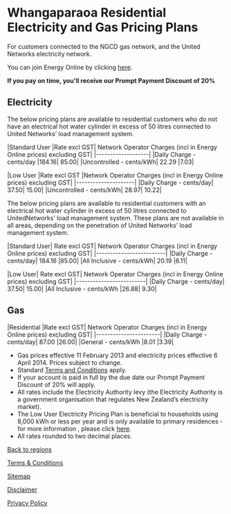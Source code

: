 # Whangaparaoa Residential Electricity and Gas Pricing Plans
For customers connected to the NGCD gas network, and the United Networks electricity network.


You can join Energy Online by clicking [here](http://www.energyonline.co.nz/Default.aspx?tabid=98).

**If you pay on time, you'll receive our Prompt Payment Discount of 20%**


## Electricity
The below pricing plans are available to residential customers who do not have an electrical hot water cylinder in excess of 50 litres connected to United Networks’ load management system.

|Standard User	|Rate excl GST|	Network Operator Charges (incl in Energy Online prices) excluding GST|
|-------------------|
|Daily Charge - cents/day	|184.16|	85.00|
|Uncontrolled - cents/kWh|	22.29	|7.03|
 

|Low User	|Rate excl GST	|Network Operator Charges (incl in Energy Online prices) excluding GST|
|---------------------|
|Daily Charge - cents/day|	37.50|	15.00|
|Uncontrolled - cents/kWh|	28.97|	10.22|

The below pricing plans are available to residential customers with an electrical hot water cylinder in excess of 50 litres connected to UnitedNetworks’ load management system. These plans are not available in all areas, depending on the penetration of United Networks’ load management system.

|Standard User|	Rate excl GST|	Network Operator Charges (incl in Energy Online prices) excluding GST|
|-------------------------|
|Daily Charge - cents/day|	184.16	|85.00|
|All Inclusive - cents/kWh|	20.19	|6.11|
 

|Low User|	Rate excl GST|	Network Operator Charges (incl in Energy Online prices) excluding GST|
|-------------------------|
|Daily Charge - cents/day|	37.50|	15.00|
|All Inclusive - cents/kWh	|26.88|	9.30|
 

## Gas
|Residential	|Rate excl GST|	Network Operator Charges (incl in Energy Online prices) excluding GST|
|-----------------------|
|Daily Charge - cents/day|	87.00	|26.00|
|General - cents/kWh	|8.01	|3.39|

- Gas prices effective 11 February 2013 and electricity prices effective 6 April 2014. Prices subject to change.
- Standard [Terms and Conditions](http://www.energyonline.co.nz/terms) apply.
- If your account is paid in full by the due date our Prompt Payment Discount of 20% will apply.
- All rates include the Electricity Authority levy (the Electricity Authority is a government organisation that regulates New Zealand’s electricity market).
- The Low User Electricity Pricing Plan is beneficial to households using 8,000 kWh or less per year and is only available to primary residences - for more information , please click [here](http://www.energyonline.co.nz/Default.aspx?tabid=148).
- All rates rounded to two decimal places.

[Back to regions](http://www.energyonline.co.nz/residential/pricing_plans/electricity_and_gas_pricing_plans)

[Terms & Conditions](http://www.energyonline.co.nz/terms)

[Sitemap](http://www.energyonline.co.nz/home/site_map)

[Disclaimer](http://www.energyonline.co.nz/home/site_map/disclaimer)

[Privacy Policy](http://www.energyonline.co.nz/home/site_map/privacy_policy)
